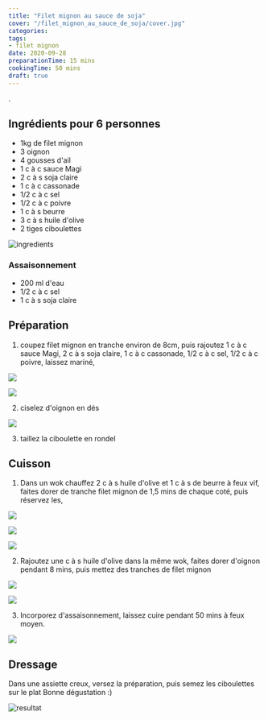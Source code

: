 ```yaml
---
title: "Filet mignon au sauce de soja"
cover: "/filet_mignon_au_sauce_de_soja/cover.jpg"
categories:
tags:
- filet mignon
date: 2020-09-28
preparationTime: 15 mins
cookingTime: 50 mins
draft: true
---
```

.
 
<!--more--> 

## Ingrédients pour 6 personnes

- 1kg de filet mignon
- 3 oignon 
- 4 gousses d'ail
- 1 c à c sauce Magi
- 2 c à s soja claire
- 1 c à c cassonade
- 1/2 c à c sel
- 1/2 c à c poivre
- 1 c à s beurre
- 3 c à s huile d'olive
- 2 tiges ciboulettes

![ingredients](01.jpg)

### Assaisonnement ###

- 200 ml d'eau
- 1/2 c à c sel
- 1 c à s soja claire

## Préparation ##

1. coupez filet mignon en tranche environ de 8cm, puis rajoutez 1 c à c sauce Magi, 2 c à s soja claire, 1 c à c cassonade, 1/2 c à c sel, 1/2 c à c poivre, laissez mariné, 

![](02.jpg)

![](03.jpg)

2. ciselez d'oignon en dés

![](04.jpg)

3. taillez la ciboulette en rondel

## Cuisson ##

1. Dans un wok chauffez 2 c à s huile d'olive et 1 c à s de beurre à feux vif, faites dorer de tranche filet mignon de 1,5 mins de chaque coté, puis réservez les,

![](05.jpg)

![](06.jpg)

![](07.jpg)

2. Rajoutez une c à s huile d'olive dans la même wok, faites dorer d'oignon pendant 8 mins, puis mettez des tranches de filet mignon 

![](08.jpg)

![](09.jpg)

3. Incorporez d'assaisonnement, laissez cuire pendant 50 mins  à feux moyen. 

![](10.jpg)

## Dressage ##

Dans une assiette creux, versez la préparation, puis semez les ciboulettes sur le plat 
Bonne dégustation :)

![resultat](11.jpg)
